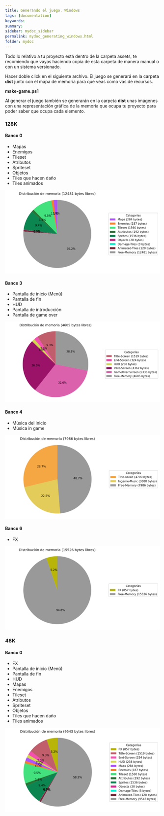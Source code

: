 ```yaml
---
title: Generando el juego. Windows
tags: [documentation]
keywords:
summary: 
sidebar: mydoc_sidebar
permalink: mydoc_generating_windows.html
folder: mydoc
---
```


Todo lo relativo a tu proyecto está dentro de la carpeta assets, te recomiendo que vayas haciendo copia de esta carpeta de manera manual o con un sistema versionado.

Hacer doble click en el siguiente archivo. El juego se generará en la carpeta **dist** junto con el mapa de memoria para que veas como vas de recursos.

**make-game.ps1**

Al generar el juego también se generarán en la carpeta **dist** unas imágenes con una representación gráfica de la memoria que ocupa tu proyecto para poder saber que ocupa cada elemento.

### 128K

#### Banco 0
* Mapas
* Enemigos
* Tileset
* Atributos
* Spriteset
* Objetos
* Tiles que hacen daño
* Tiles animados

![](images/memory-bank-0-128K.png)

#### Banco 3
* Pantalla de inicio (Menú)
* Pantalla de fin
* HUD
* Pantalla de introducción
* Pantalla de game over

![](images/memory-bank-3.png)

#### Banco 4
* Música del inicio
* Música in game

![](images/memory-bank-4.png)

#### Banco 6
* FX

![](images/memory-bank-6.png)

### 48K

#### Banco 0
* FX
* Pantalla de inicio (Menú)
* Pantalla de fin
* HUD
* Mapas
* Enemigos
* Tileset
* Atributos
* Spriteset
* Objetos
* Tiles que hacen daño
* Tiles animados

![](images/memory-bank-0-48K.png)

